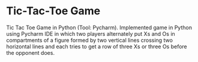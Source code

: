 # Tic-Tac-Toe Game
Tic Tac Toe Game in Python (Tool: Pycharm).
Implemented game in Python using Pycharm IDE in which two players alternately put Xs and Os in compartments of a figure formed by two vertical lines crossing two horizontal lines and each tries to get a row of three Xs or three Os before the opponent does. 
